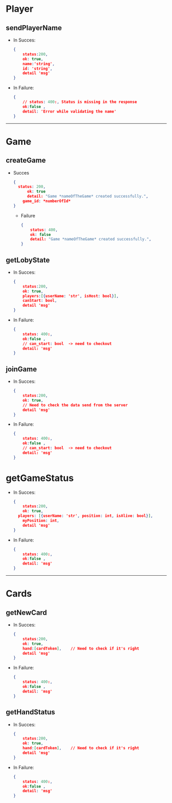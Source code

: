 # Player

## sendPlayerName

- In Succes:

  ```json
  {
      status:200,
      ok: true,
      name:'string',
      id: 'string',
      detail 'msg'
  }
  ```

- In Failure:
  ```JSON
  {
      // status: 400:, Status is missing in the response
      ok:false ,
      detail: 'Error while validating the name'
  }
  ```

---

# Game

## createGame

- Succes

  ```json
  {
  	status: 200,
    	ok: true
    	detail: "Game *nameOfTheGame* created successfully.",
      game_id: *numberOfId*
  }
  ```

  - Failure

    ```json
    {
    	status: 400,
      	ok: false
      	detail: "Game *nameOfTheGame* created successfully.",
    }
    ```

## getLobyState

- In Succes:

  ```json
  {
      status:200,
      ok: true,
      players:[{userName: 'str', isHost: bool}],
      canStart: bool,
      detail 'msg'
  }
  ```

- In Failure:

  ```JSON
  {
      status: 400:,
      ok:false ,
      // can_start: bool  -> need to checkout
      detail: 'msg'
  }
  ```

## joinGame

- In Succes:

  ```json
  {
      status:200,
      ok: true,
      // Need to check the data send from the server
      detail 'msg'
  }
  ```

- In Failure:

  ```JSON
  {
      status: 400:,
      ok:false ,
      // can_start: bool  -> need to checkout
      detail: 'msg'
  }
  ```

# getGameStatus

- In Succes:

  ```json
  {
      status:200,
      ok: true,
  	players: [{userName: 'str', position: int, isAlive: bool}],
      myPosition: int,
      detail 'msg'
  }
  ```

- In Failure:

  ```JSON
  {
      status: 400:,
      ok:false ,
      detail: 'msg'
  }
  ```

---

# Cards

## getNewCard

- In Succes:

  ```json
  {
      status:200,
      ok: true,
      hand:[cardToken],    // Need to check if it's right
      detail 'msg'
  }
  ```

- In Failure:

  ```JSON
  {
      status: 400:,
      ok:false ,
      detail: 'msg'
  }
  ```

## getHandStatus

- In Succes:

  ```json
  {
      status:200,
      ok: true,
      hand:[cardToken],    // Need to check if it's right
      detail 'msg'
  }
  ```

- In Failure:

  ```JSON
  {
      status: 400:,
      ok:false ,
      detail: 'msg'
  }
  ```
